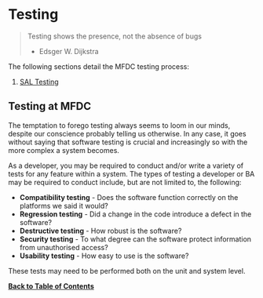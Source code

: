 Testing
=======
> Testing shows the presence, not the absence of bugs
> - Edsger W. Dijkstra

The following sections detail the MFDC testing process:

1. [SAL Testing](sal-testing.md)

Testing at MFDC
---------------
The temptation to forego testing always seems to loom in our minds, despite our conscience probably telling us otherwise. In any case, it goes without saying that software testing is crucial and increasingly so with the more complex a system becomes.

As a developer, you may be required to conduct and/or write a variety of tests for any feature within a system. The types of testing a developer or BA may be required to conduct include, but are not limited to, the following:

* **Compatibility testing** - Does the software function correctly on the platforms we said it would?
* **Regression testing** - Did a change in the code introduce a defect in the software?
* **Destructive testing** - How robust is the software?
* **Security testing** - To what degree can the software protect information from unauthorised access?
* **Usability testing** - How easy to use is the software?

These tests may need to be performed both on the unit and system level.

**[Back to Table of Contents](../README.md)**
